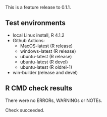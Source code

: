 This is a feature release to 0.1.1.

## Test environments
* local Linux install, R 4.1.2
* Github Actions:
    - MacOS-latest (R release)
    - windows-latest (R release)
    - ubuntu-latest (R release)
    - ubuntu-latest (R devel)
    - ubuntu-latest (R oldrel-1)
* win-builder (release and devel)

## R CMD check results
There were no ERRORs, WARNINGs or NOTEs.

Check succeeded.
